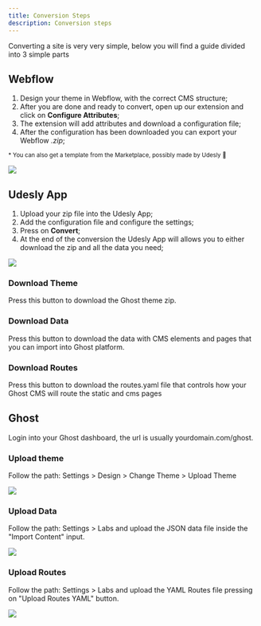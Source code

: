 ```yaml
---
title: Conversion Steps
description: Conversion steps
---
```


Converting a site is very very simple, below you will find a guide divided into 3 simple parts

## Webflow

1.  Design your theme in Webflow, with the correct CMS structure; 
2.  After you are done and ready to convert, open up our extension and click on **Configure Attributes**;
3.  The extension will add attributes and download a configuration file;
4.  After the configuration has been downloaded you can export your Webflow *.zip*;

<small>* You can also get a template from the Marketplace, possibly made by Udesly 🥰</small>

![](/images/wf-to-jamstack-attributes.png)

## Udesly App

1. Upload your zip file into the Udesly App;
2. Add the configuration file and configure the settings;
3. Press on **Convert**;
4. At the end of the conversion the Udesly App will allows you to either download the zip and all the data you need;

![](/images/ghost-convert.png)


### Download Theme

Press this button to download the Ghost theme zip.

### Download Data

Press this button to download the data with CMS elements and pages that you can import into Ghost platform.

### Download Routes

Press this button to download the routes.yaml file that controls how your Ghost CMS will route the static and cms pages


## Ghost

Login into your Ghost dashboard, the url is usually yourdomain.com/ghost.

### Upload theme

Follow the path: Settings > Design > Change Theme > Upload Theme

![](/images/ghost-upload.png)


### Upload Data

Follow the path: Settings > Labs and upload the JSON data file inside the "Import Content" input.

![](/images/ghost-content.png)


### Upload Routes

Follow the path: Settings > Labs and upload the YAML Routes file pressing on "Upload Routes YAML" button.

![](/images/ghost-routes.png)